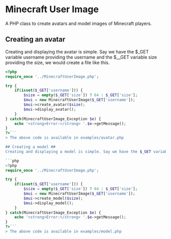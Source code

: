 # Minecraft User Image #
A PHP class to create avatars and model images of Minecraft players.

## Creating an avatar ##
Creating and displaying the avatar is simple. Say we have the $_GET variable username providing the username and the $__GET variable size providing the size, we would create a file like this.

```php
<?php
require_once '../MinecraftUserImage.php';

try {
    if(isset($_GET['username'])) {
        $size = empty($_GET['size']) ? 64 : $_GET['size'];
        $mui = new MinecraftUserImage($_GET['username']);
        $mui->create_avatar($size);
        $mui->display_avatar();
    }
} catch(MinecraftUserImage_Exception $e) {
    echo '<strong>Error:</strong> '.$e->getMessage();
}
?>```
> The above code is available in examples/avatar.php

## Creating a model ##
Creating and displaying a model is simple. Say we have the $_GET variable username providing the username and the $__GET variable size providing the size, we would create a file like this.

```php
<?php
require_once '../MinecraftUserImage.php';

try {
    if(isset($_GET['username'])) {
        $size = empty($_GET['size']) ? 64 : $_GET['size'];
        $mui = new MinecraftUserImage($_GET['username']);
        $mui->create_model($size);
        $mui->display_model();
    }
} catch(MinecraftUserImage_Exception $e) {
    echo '<strong>Error:</strong> '.$e->getMessage();
}
?>```
> The above code is available in examples/model.php